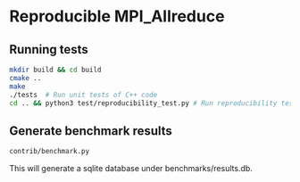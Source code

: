 # Reproducible MPI_Allreduce

## Running tests

```sh
mkdir build && cd build
cmake ..
make
./tests  # Run unit tests of C++ code
cd .. && python3 test/reproducibility_test.py # Run reproducibility tests
```

## Generate benchmark results

```sh
contrib/benchmark.py
```

This will generate a sqlite database under benchmarks/results.db.
